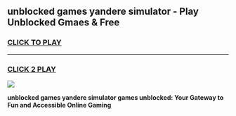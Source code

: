 
## unblocked games yandere simulator - Play Unblocked Gmaes & Free
<h3>
<a href="https://news.freeplayer.one?title=unblocked_games_yandere_simulator&ref=23F">CLICK TO PLAY</a></h3>
<hr>

<h3>
<a href="https://news.freeplayer.one?title=unblocked_games_yandere_simulator&ref=23F">CLICK 2 PLAY</a>
  
</h3>

<a href="https://news.freeplayer.one?title=unblocked_games_yandere_simulator&ref=23F/"><img src="https://clearcache.store/games.png"></a>


**unblocked games yandere simulator games unblocked: Your Gateway to Fun and Accessible Online Gaming**
